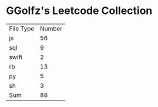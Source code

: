 # GGolfz's Leetcode Collection

<table><tr><td>File Type</td><td>Number</td></tr><tr><td>js</td><td>56</td></tr><tr><td>sql</td><td>9</td></tr><tr><td>swift</td><td>2</td></tr><tr><td>rb</td><td>13</td></tr><tr><td>py</td><td>5</td></tr><tr><td>sh</td><td>3</td></tr><tr><td>Sum</td><td>88</td></tr></table>